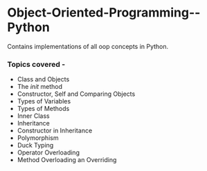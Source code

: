 # Object-Oriented-Programming--Python
Contains implementations of all oop concepts in Python.

### Topics covered - 

* Class and Objects
* The _init_ method
* Constructor, Self and Comparing Objects
* Types of Variables
* Types of Methods
* Inner Class
* Inheritance
* Constructor in Inheritance
* Polymorphism
* Duck Typing
* Operator Overloading
* Method Overloading an Overriding
